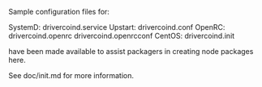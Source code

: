 Sample configuration files for:

SystemD: drivercoind.service
Upstart: drivercoind.conf
OpenRC:  drivercoind.openrc
         drivercoind.openrcconf
CentOS:  drivercoind.init

have been made available to assist packagers in creating node packages here.

See doc/init.md for more information.
